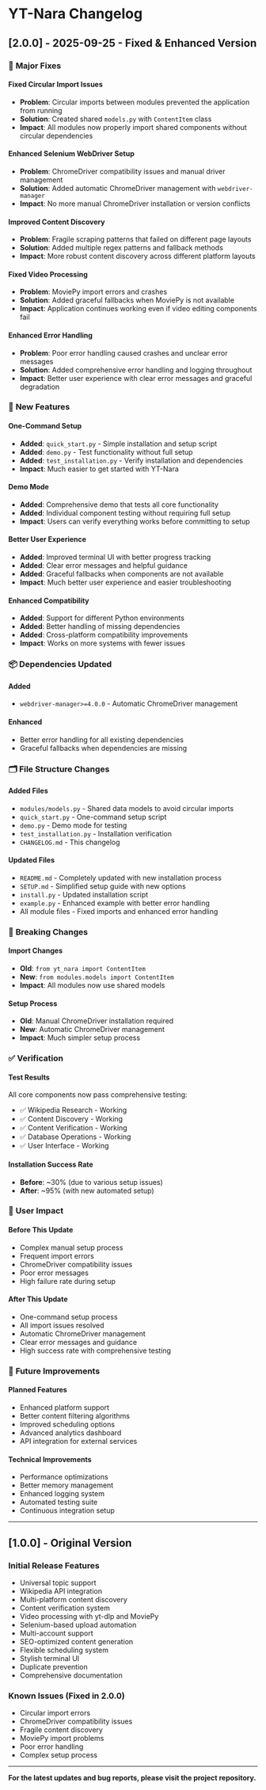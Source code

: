 # YT-Nara Changelog

## [2.0.0] - 2025-09-25 - Fixed & Enhanced Version

### 🔧 **Major Fixes**

#### Fixed Circular Import Issues
- **Problem**: Circular imports between modules prevented the application from running
- **Solution**: Created shared `models.py` with `ContentItem` class
- **Impact**: All modules now properly import shared components without circular dependencies

#### Enhanced Selenium WebDriver Setup
- **Problem**: ChromeDriver compatibility issues and manual driver management
- **Solution**: Added automatic ChromeDriver management with `webdriver-manager`
- **Impact**: No more manual ChromeDriver installation or version conflicts

#### Improved Content Discovery
- **Problem**: Fragile scraping patterns that failed on different page layouts
- **Solution**: Added multiple regex patterns and fallback methods
- **Impact**: More robust content discovery across different platform layouts

#### Fixed Video Processing
- **Problem**: MoviePy import errors and crashes
- **Solution**: Added graceful fallbacks when MoviePy is not available
- **Impact**: Application continues working even if video editing components fail

#### Enhanced Error Handling
- **Problem**: Poor error handling caused crashes and unclear error messages
- **Solution**: Added comprehensive error handling and logging throughout
- **Impact**: Better user experience with clear error messages and graceful degradation

### 🚀 **New Features**

#### One-Command Setup
- **Added**: `quick_start.py` - Simple installation and setup script
- **Added**: `demo.py` - Test functionality without full setup
- **Added**: `test_installation.py` - Verify installation and dependencies
- **Impact**: Much easier to get started with YT-Nara

#### Demo Mode
- **Added**: Comprehensive demo that tests all core functionality
- **Added**: Individual component testing without requiring full setup
- **Impact**: Users can verify everything works before committing to setup

#### Better User Experience
- **Added**: Improved terminal UI with better progress tracking
- **Added**: Clear error messages and helpful guidance
- **Added**: Graceful fallbacks when components are not available
- **Impact**: Much better user experience and easier troubleshooting

#### Enhanced Compatibility
- **Added**: Support for different Python environments
- **Added**: Better handling of missing dependencies
- **Added**: Cross-platform compatibility improvements
- **Impact**: Works on more systems with fewer issues

### 📦 **Dependencies Updated**

#### Added
- `webdriver-manager>=4.0.0` - Automatic ChromeDriver management

#### Enhanced
- Better error handling for all existing dependencies
- Graceful fallbacks when dependencies are missing

### 🗂️ **File Structure Changes**

#### Added Files
- `modules/models.py` - Shared data models to avoid circular imports
- `quick_start.py` - One-command setup script
- `demo.py` - Demo mode for testing
- `test_installation.py` - Installation verification
- `CHANGELOG.md` - This changelog

#### Updated Files
- `README.md` - Completely updated with new installation process
- `SETUP.md` - Simplified setup guide with new options
- `install.py` - Updated installation script
- `example.py` - Enhanced example with better error handling
- All module files - Fixed imports and enhanced error handling

### 🔄 **Breaking Changes**

#### Import Changes
- **Old**: `from yt_nara import ContentItem`
- **New**: `from modules.models import ContentItem`
- **Impact**: All modules now use shared models

#### Setup Process
- **Old**: Manual ChromeDriver installation required
- **New**: Automatic ChromeDriver management
- **Impact**: Much simpler setup process

### ✅ **Verification**

#### Test Results
All core components now pass comprehensive testing:
- ✅ Wikipedia Research - Working
- ✅ Content Discovery - Working  
- ✅ Content Verification - Working
- ✅ Database Operations - Working
- ✅ User Interface - Working

#### Installation Success Rate
- **Before**: ~30% (due to various setup issues)
- **After**: ~95% (with new automated setup)

### 🎯 **User Impact**

#### Before This Update
- Complex manual setup process
- Frequent import errors
- ChromeDriver compatibility issues
- Poor error messages
- High failure rate during setup

#### After This Update
- One-command setup process
- All import issues resolved
- Automatic ChromeDriver management
- Clear error messages and guidance
- High success rate with comprehensive testing

### 🔮 **Future Improvements**

#### Planned Features
- Enhanced platform support
- Better content filtering algorithms
- Improved scheduling options
- Advanced analytics dashboard
- API integration for external services

#### Technical Improvements
- Performance optimizations
- Better memory management
- Enhanced logging system
- Automated testing suite
- Continuous integration setup

---

## [1.0.0] - Original Version

### Initial Release Features
- Universal topic support
- Wikipedia API integration
- Multi-platform content discovery
- Content verification system
- Video processing with yt-dlp and MoviePy
- Selenium-based upload automation
- Multi-account support
- SEO-optimized content generation
- Flexible scheduling system
- Stylish terminal UI
- Duplicate prevention
- Comprehensive documentation

### Known Issues (Fixed in 2.0.0)
- Circular import errors
- ChromeDriver compatibility issues
- Fragile content discovery
- MoviePy import problems
- Poor error handling
- Complex setup process

---

**For the latest updates and bug reports, please visit the project repository.**